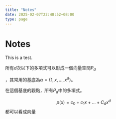 ```yaml
---
title: "Notes"
date: 2025-02-07T22:48:52+08:00
type: page
---
```


# Notes

This is a test.

所有$d$次以下的多項式可以形成一個向量空間$P_d$

，其常用的基底為$\alpha=\{1,x,...,x^d\}$。

在這個基底的觀點，所有$P_d$中的多項式。

$$p(x)=c_0+c_1x+...+C_dx^d$$
都可以看成向量
